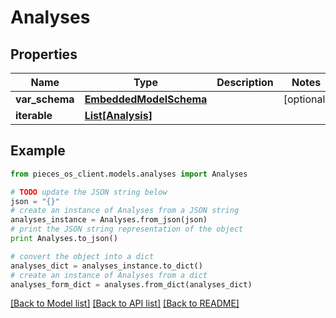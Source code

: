 # Analyses


## Properties

Name | Type | Description | Notes
------------ | ------------- | ------------- | -------------
**var_schema** | [**EmbeddedModelSchema**](EmbeddedModelSchema) |  | [optional] 
**iterable** | [**List[Analysis]**](Analysis) |  | 

## Example

```python
from pieces_os_client.models.analyses import Analyses

# TODO update the JSON string below
json = "{}"
# create an instance of Analyses from a JSON string
analyses_instance = Analyses.from_json(json)
# print the JSON string representation of the object
print Analyses.to_json()

# convert the object into a dict
analyses_dict = analyses_instance.to_dict()
# create an instance of Analyses from a dict
analyses_form_dict = analyses.from_dict(analyses_dict)
```
[[Back to Model list]](../README#documentation-for-models) [[Back to API list]](../README#documentation-for-api-endpoints) [[Back to README]](../README)


